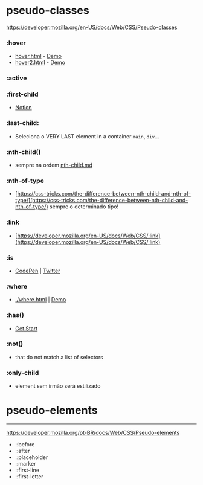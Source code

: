 # pseudo-classes

https://developer.mozilla.org/en-US/docs/Web/CSS/Pseudo-classes

### :hover

- [hover.html](./hover.html) - [Demo](https://geraldotech.github.io/DevMap/CSS/pages/hover.html)
- [hover2.html](./hover2.html) - [Demo](https://geraldotech.github.io/DevMap/CSS/pages/hover2.html)

### :active

### :first-child

- [Notion](https://www.notion.so/geraldodev/first-child-60d0eeb40caf4854b84c4a0a6f347831)

### :last-child:

- Seleciona o VERY LAST element in a container `main`, `div`...

### :nth-child()

- sempre na ordem [nth-child.md](./nth-child.md)

### :nth-of-type

- [https://css-tricks.com/the-difference-between-nth-child-and-nth-of-type/](https://css-tricks.com/the-difference-between-nth-child-and-nth-of-type/) sempre o determinado tipo!

### :link

- [https://developer.mozilla.org/en-US/docs/Web/CSS/:link](https://developer.mozilla.org/en-US/docs/Web/CSS/:link)

### :is

- [CodePen](https://codepen.io/geraldopcf/pen/NWMVXZK) | [Twitter](https://twitter.com/addyosmani/status/1411942923671785474)

### :where

- [./where.html](./where.html) | [Demo](https://geraldotech.github.io/DevMap/CSS/pages/where.html)

### :has()

- [Get Start](../pages/has/getStart.md)

### :not()

- that do not match a list of selectors

### :only-child

- element sem irmão será estilizado

# pseudo-elements

<hr>

https://developer.mozilla.org/pt-BR/docs/Web/CSS/Pseudo-elements

- ::before
- ::after
- ::placeholder
- ::marker
- ::first-line
- ::first-letter

